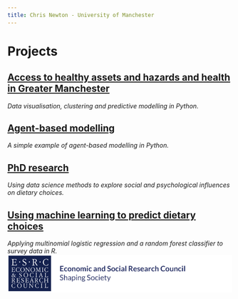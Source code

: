 ```yaml
---
title: Chris Newton - University of Manchester
---
```


# **Projects**

## [Access to healthy assets and hazards and health in Greater Manchester](https://github.com/ChrisDNewton/GreaterManchesterHealth/blob/master/Analysis%20of%20Indices%20of%20Multiple%20Deprivation%20and%20'Access%20to%20Healthy%20Assets%20and%20Hazards'%20Data%20in%20Greater%20Manchester%20(for%20GitHub).ipynb)

  *Data visualisation, clustering and predictive modelling in Python.*

## [Agent-based modelling](https://chrisdnewton.github.io/AgentBasedModelling)

  *A simple example of agent-based modelling in Python.*




## [PhD research](https://chrisdnewton.github.io/Research)

  *Using data science methods to explore social and psychological influences on dietary choices.*


## [Using machine learning to predict dietary choices](https://chrisdnewton.github.io/RandomForest)

  *Applying multinomial logistic regression and a random forest classifier to survey data in R.*
![ESRC logo](https://raw.githubusercontent.com/ChrisDNewton/ChrisDNewton.github.io/master/logo.png)
